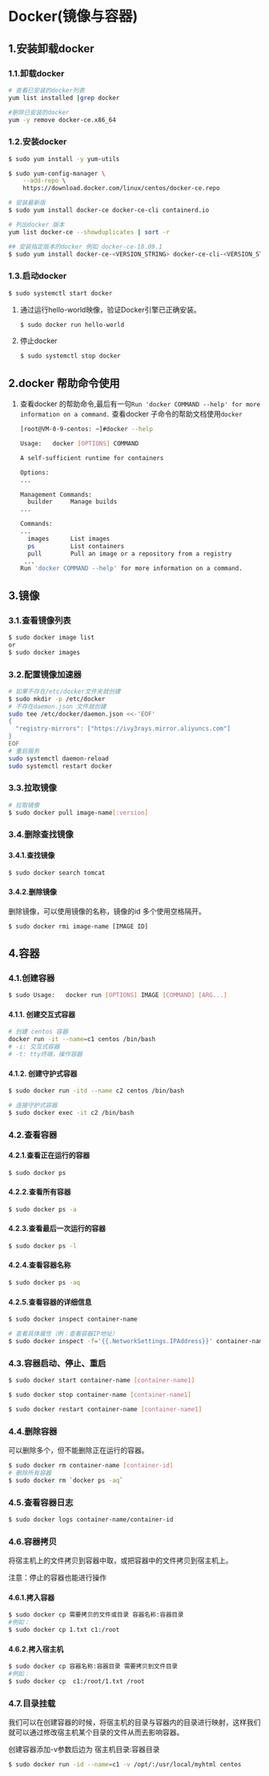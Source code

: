 # Docker(镜像与容器)



## 1.安装卸载docker

[docker下载官网地址]: https://docs.docker.com/get-docker/	"选择下载的平台"



### 1.1.卸载docker

```bash
# 查看已安装的docker列表
yum list installed |grep docker

#删除已安装的docker
yum -y remove docker-ce.x86_64
```

### 1.2.安装docker

```bash
$ sudo yum install -y yum-utils

$ sudo yum-config-manager \
    --add-repo \
    https://download.docker.com/linux/centos/docker-ce.repo

# 安装最新版
$ sudo yum install docker-ce docker-ce-cli containerd.io   

# 列出docker 版本
yum list docker-ce --showduplicates | sort -r

## 安装指定版本的docker 例如 docker-ce-18.09.1
$ sudo yum install docker-ce-<VERSION_STRING> docker-ce-cli-<VERSION_STRING> containerd.io
```

### 1.3.启动docker

```bash
$ sudo systemctl start docker
```

1. 通过运行hello-world映像，验证Docker引擎已正确安装。

   ```bash
   $ sudo docker run hello-world
   ```

2. 停止docker

   ```bash
   $ sudo systemctl stop docker
   ```



## 2.docker 帮助命令使用

1. 查看docker 的帮助命令,最后有一句`Run 'docker COMMAND --help' for more information on a command.` 查看docker 子命令的帮助文档使用`docker `

   ```bash
   [root@VM-0-9-centos: ~]#docker --help
   
   Usage:	docker [OPTIONS] COMMAND
   
   A self-sufficient runtime for containers
   
   Options:
   ...
   
   Management Commands:
     builder     Manage builds
   ...
   
   Commands:
   ...
     images      List images
     ps          List containers
     pull        Pull an image or a repository from a registry
    ...
   Run 'docker COMMAND --help' for more information on a command.
   ```



## 3.镜像

### 3.1.查看镜像列表

```bash
$ sudo docker image list
or
$ sudo docker images
```

### 3.2.配置镜像加速器

```bash
# 如果不存在/etc/docker文件夹就创建
$ sudo mkdir -p /etc/docker
# 不存在daemon.json 文件就创建
sudo tee /etc/docker/daemon.json <<-'EOF'
{
  "registry-mirrors": ["https://ivy3rays.mirror.aliyuncs.com"]
}
EOF
# 重启服务
sudo systemctl daemon-reload
sudo systemctl restart docker
```

### 3.3.拉取镜像

```bash
# 拉取镜像
$ sudo docker pull image-name[:version]
```

### 3.4.删除查找镜像

#### 3.4.1.查找镜像

```bash
$ sudo docker search tomcat
```

#### 3.4.2.删除镜像

删除镜像，可以使用镜像的名称，镜像的id 多个使用空格隔开。

```bash
$ sudo docker rmi image-name [IMAGE ID]
```



## 4.容器

### 4.1.创建容器

```bash
$ sudo Usage:	docker run [OPTIONS] IMAGE [COMMAND] [ARG...]
```

#### 4.1.1. 创建交互式容器

```bash
# 创建 centos 容器
docker run -it --name=c1 centos /bin/bash
# -i: 交互式容器
# -t: tty终端，操作容器
```

#### 4.1.2. 创建守护式容器

```bash
$ sudo docker run -itd --name c2 centos /bin/bash

# 连接守护式容器
$ sudo docker exec -it c2 /bin/bash
```

### 4.2.查看容器

#### 4.2.1.查看正在运行的容器

```bash
$ sudo docker ps
```

#### 4.2.2.查看所有容器

```bash
$ sudo docker ps -a
```

#### 4.2.3.查看最后一次运行的容器

```bash
$ sudo docker ps -l
```

#### 4.2.4.查看容器名称

```bash
$ sudo docker ps -aq
```

#### 4.2.5.查看容器的详细信息

```bash
$ sudo docker inspect container-name

# 查看具体属性（例：查看容器IP地址）
$ sudo docker inspect -f='{{.NetworkSettings.IPAddress}}' container-name
```



### 4.3.容器启动、停止、重启

```bash
$ sudo docker start container-name [container-name1]

$ sudo docker stop container-name [container-name1]

$ sudo docker restart container-name [container-name1]
```



### 4.4.删除容器

可以删除多个，但不能删除正在运行的容器。

```bash
$ sudo docker rm container-name [container-id]
# 删除所有容器
$ sudo docker rm `docker ps -aq`
```



### 4.5.查看容器日志

```bash
$ sudo docker logs container-name/container-id
```

### 4.6.容器拷贝

将宿主机上的文件拷贝到容器中取，或把容器中的文件拷贝到宿主机上。

注意：停止的容器也能进行操作

#### 4.6.1.拷入容器

```bash
$ sudo docker cp 需要拷贝的文件或目录 容器名称:容器目录
#例如：
$ sudo docker cp 1.txt c1:/root
```

#### 4.6.2.拷入宿主机

```bash
$ sudo docker cp 容器名称:容器目录 需要拷贝到文件目录
#例如：
$ sudo docker cp  c1:/root/1.txt /root
```



### 4.7.目录挂载

我们可以在创建容器的时候，将宿主机的目录与容器内的目录进行映射，这样我们就可以通过修改宿主机某个目录的文件从而去影响容器。

创建容器添加-v参数后边为 宿主机目录:容器目录

```bash
$ sudo docker run -id --name=c1 -v /opt/:/usr/local/myhtml centos
```

